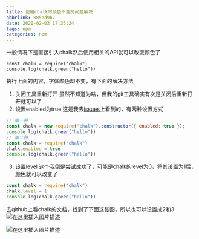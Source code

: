 ```yaml
---
title: 使用chalk时颜色不变的问题解决
abbrlink: 885ed9b7
date: 2020-02-03 17:33:24
tags: npm
categories: npm
---
```

<!-- more -->
一般情况下是直接引入chalk然后使用相关的API就可以改变颜色了
```
const chalk = require("chalk")
console.log(chalk.green("hello"))
```
执行上面的内容，字体颜色却不变，有下面的解决方法
1. 关闭工具重新打开
虽然不知道为啥，但我的git工具确实有次是关闭后重新打开就可以了
2. 设置enabled为true
这是我去[issues](https://github.com/chalk/chalk/issues/234)上看到的，有两种设置方式
```javascript
// 第一种
const chalk = new require("chalk").constructor({ enabled: true });
console.log(chalk.green("hello"))
// 第二种
const chalk = require("chalk")
chalk.enabled = true
console.log(chalk.green("hello"))
```
3. 设置level
这个我倒是尝试成功了，可能是chalk的level为0，将其设置为1后，颜色就可以改变了
```javascript
const chalk = require("chalk")
chalk.level = 1
console.log(chalk.green("hello"))
```
去github上看chalk的文档，找到了下面这张图，所以也可以设置成2和3
![在这里插入图片描述](https://img-blog.csdnimg.cn/20200204015638173.png?x-oss-process=image/watermark,type_ZmFuZ3poZW5naGVpdGk,shadow_10,text_aHR0cHM6Ly9ibG9nLmNzZG4ubmV0L3plbXByb2dyYW0=,size_16,color_FFFFFF,t_70)


![在这里插入图片描述](https://img-blog.csdnimg.cn/202002031732489.png)